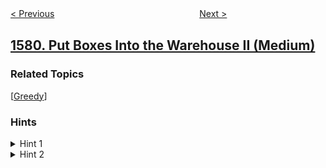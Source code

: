 <!--|This file generated by command(leetcode description); DO NOT EDIT.    |-->
<!--+----------------------------------------------------------------------+-->
<!--|@author    openset <openset.wang@gmail.com>                           |-->
<!--|@link      https://github.com/openset                                 |-->
<!--|@home      https://github.com/openset/leetcode                        |-->
<!--+----------------------------------------------------------------------+-->

[< Previous](../remove-max-number-of-edges-to-keep-graph-fully-traversable "Remove Max Number of Edges to Keep Graph Fully Traversable")
　　　　　　　　　　　　　　　　
[Next >](../customer-who-visited-but-did-not-make-any-transactions "Customer Who Visited but Did Not Make Any Transactions")

## [1580. Put Boxes Into the Warehouse II (Medium)](https://leetcode.com/problems/put-boxes-into-the-warehouse-ii "把箱子放进仓库里 II")



### Related Topics
  [[Greedy](../../tag/greedy/README.md)]

### Hints
<details>
<summary>Hint 1</summary>
Try to put at least one box in the house pushing it from either side.
</details>

<details>
<summary>Hint 2</summary>
Once you put one box to the house, you can solve the problem with the same logic used to solve version I. You have a warehouse open from the left only and a warehouse open from the right only.
</details>
